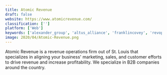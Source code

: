 ```yaml
---
title: Atomic Revenue
draft: false 
website: https://www.atomicrevenue.com/
classification: ['']
platform: ['Web']
keywords: ['alexander_group', 'altus_alliance', 'franklincovey', 'revops_global', 'vertek']
image: 2020/04/Atomic-Revenue.png
---
```

Atomic Revenue is a revenue operations firm out of St. Louis that specializes in aligning your business' marketing, sales, and customer efforts to drive revenue and increase profitability. We specialize in B2B companies around the country.